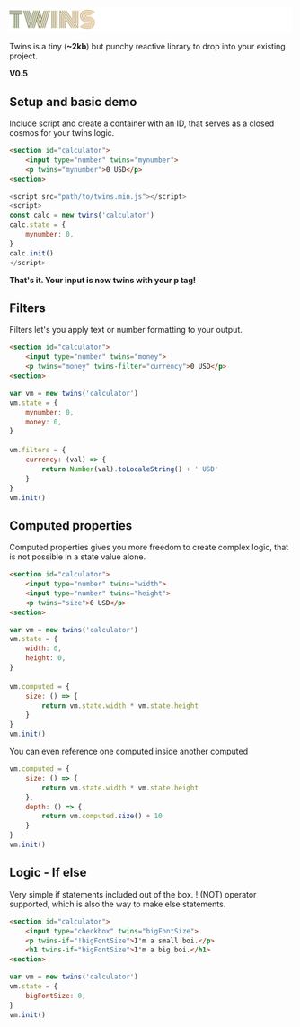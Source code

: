 ![alt text](https://github.com/andersdn11/twins/blob/main/twins.png?raw=true)

Twins is a tiny (**~2kb**) but punchy reactive library to drop into your existing project.

**V0.5**


## Setup and basic demo

Include script and create a container with an ID, that serves as a closed cosmos for your twins logic.

```html
<section id="calculator">
	<input type="number" twins="mynumber">
	<p twins="mynumber">0 USD</p>
<section>
```
```javascript
<script src="path/to/twins.min.js"></script>
<script>
const calc = new twins('calculator')
calc.state = {
	mynumber: 0,
}
calc.init()
</script>
```

**That's it. Your input is now twins with your p tag!**

## Filters
Filters let's you apply text or number formatting to your output.
```html
<section id="calculator">
	<input type="number" twins="money">
	<p twins="money" twins-filter="currency">0 USD</p>
<section>
```
```javascript
var vm = new twins('calculator')
vm.state = {
	mynumber: 0,
	money: 0,
}

vm.filters = {
	currency: (val) => {
		return Number(val).toLocaleString() + ' USD'
	}
}
vm.init()
```

## Computed properties
Computed properties gives you more freedom to create complex logic, that is not possible in a state value alone.
```html
<section id="calculator">
	<input type="number" twins="width">
	<input type="number" twins="height">
	<p twins="size">0 USD</p>
<section>
```
```javascript
var vm = new twins('calculator')
vm.state = {
	width: 0,
	height: 0,
}

vm.computed = {
	size: () => {
		return vm.state.width * vm.state.height
	}
}
vm.init()
```

You can even reference one computed inside another computed

```javascript
vm.computed = {
	size: () => {
		return vm.state.width * vm.state.height
	},
	depth: () => {
		return vm.computed.size() + 10
	}
}
vm.init()
```

## Logic - If else
Very simple if statements included out of the box. 
! (NOT) operator supported, which is also the way to make else statements.
```html
<section id="calculator">
	<input type="checkbox" twins="bigFontSize">
	<p twins-if="!bigFontSize">I'm a small boi.</p>
	<h1 twins-if="bigFontSize">I'm a big boi.</h1>
<section>
```
```javascript
var vm = new twins('calculator')
vm.state = {
	bigFontSize: 0,
}
vm.init()
```
